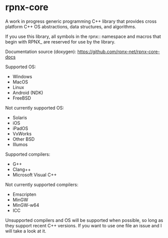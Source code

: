 # rpnx-core

A work in progress generic programming C++ library that provides cross platform C++ OS abstractions, data structures, and algorithms.

If you use this library, all symbols in the rpnx:: namespace and macros that begin with RPNX_ are reserved for use by the library.

Documentation source (doxygen): https://github.com/rpnx-net/rpnx-core-docs

Supported OS:

* Windows
* MacOS
* Linux
* Android (NDK)
* FreeBSD

Not currently supported OS:

* Solaris
* iOS
* iPadOS
* VxWorks
* Other BSD
* Illumos

Supported compilers:

* G++
* Clang++
* Microsoft Visual C++

Not currently supported compilers:

* Emscripten
* MinGW
* MinGW-w64
* ICC

Unsupported compilers and OS will be supported when possible, so long as they support recent C++ versions. If you want to use one file an issue and I will take a look at it.

